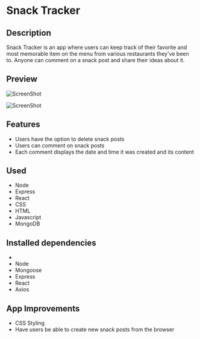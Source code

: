 # Snack Tracker 


## Description
Snack Tracker is an app where users can keep track of their favorite and most memorable item on the menu from various restaurants they've been to. Anyone can comment on a snack post and share their ideas about it.

## Preview

![ScreenShot](public/images/homepage.png)

![ScreenShot](public/images/instance.png)


## Features
- Users have the option to delete snack posts
- Users can comment on snack posts
- Each comment displays the date and time it was created and its content
 

## Used 
- Node
- Express
- React 
- CSS
- HTML
- Javascript
- MongoDB


## Installed dependencies 

- 
- Node 
- Mongoose 
- Express 
- React 
- Axios 



## App Improvements

- CSS Styling 
- Have users be able to create new snack posts from the browser

